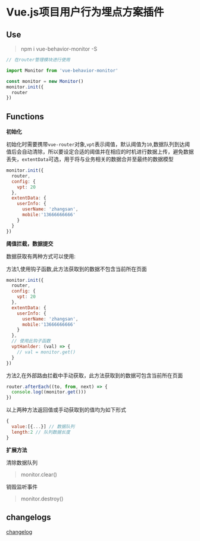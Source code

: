 # Vue.js项目用户行为埋点方案插件

## Use
 
> npm i vue-behavior-monitor -S

```js
// 在router管理模块进行使用

import Monitor from 'vue-behavior-monitor'

const monitor = new Monitor()
monitor.init({
  router
})
```

## Functions

**初始化**

初始化时需要携带`vue-router`对象,`vpt`表示阈值，默认阈值为`10`,数据队列到达阈值后会自动清除，所以要设定合适的阈值并在相应的时机进行数据上传，避免数据丢失，`extentData`可选，用于将与业务相关的数据合并至最终的数据模型

```js
monitor.init({
  router,
  config: {
    vpt: 20
  },
  extentData: {
    userInfo: {
      userName: 'zhangsan',
      mobile:'13666666666'
    }
  }
})
```

**阈值拦截，数据提交**

数据获取有两种方式可以使用:

方法1,使用钩子函数,此方法获取到的数据不包含当前所在页面

```js
monitor.init({
  router,
  config: {
    vpt: 20
  },
  extentData: {
    userInfo: {
      userName: 'zhangsan',
      mobile:'13666666666'
    }
  },
  // 使用此钩子函数
  vptHanlder: (val) => {
    // val = monitor.get()
  }
})
```

方法2,在外部路由拦截中手动获取，此方法获取到的数据可包含当前所在页面

```js
router.afterEach((to, from, next) => {
  console.log((monitor.get()))
})
```

以上两种方法返回值或手动获取到的值均为如下形式

```js
{
  value:[{...}] // 数据队列
  length:2 // 队列数据长度
}
```

**扩展方法**

清除数据队列

> monitor.clear()

销毁监听事件

> monitor.destroy()


## changelogs
[changelog]()

